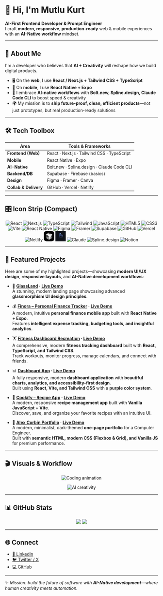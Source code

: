 # 👋 Hi, I'm Mutlu Kurt  

**AI-First Frontend Developer & Prompt Engineer**  
I craft **modern, responsive, production-ready** web & mobile experiences with an **AI-Native workflow** mindset.  

---

## 🚀 About Me  

I'm a developer who believes that **AI + Creativity** will reshape how we build digital products.  
- 🖥 On the **web**, I use **React / Next.js + Tailwind CSS + TypeScript**  
- 📱 On **mobile**, I use **React Native + Expo**  
- 🤖 I embrace **AI-native workflows** with **Bolt.new, Spline.design, Claude Code CLI** to boost speed & creativity  
- 🌍 My mission is to **ship future-proof, clean, efficient products**—not just prototypes, but real production-ready solutions  

---

## 🛠️ Tech Toolbox  

| Area | Tools & Frameworks |
|------|--------------------|
| **Frontend (Web)** | React · Next.js · Tailwind CSS · TypeScript |
| **Mobile** | React Native · Expo |
| **AI-Native** | Bolt.new · Spline.design · Claude Code CLI |
| **Backend/DB** | Supabase · Firebase (basics) |
| **Design** | Figma · Framer · Canva |
| **Collab & Delivery** | GitHub · Vercel · Netlify |

---

## 🎛️ Icon Strip (Compact)

<p align="center">
  <!-- Devicon icons (CDN) -->
  <img src="https://cdn.jsdelivr.net/gh/devicons/devicon/icons/react/react-original.svg" height="34" alt="React"/>
  <img src="https://cdn.jsdelivr.net/gh/devicons/devicon/icons/nextjs/nextjs-original.svg" height="34" alt="Next.js"/>
  <img src="https://cdn.jsdelivr.net/gh/devicons/devicon/icons/typescript/typescript-original.svg" height="34" alt="TypeScript"/>
  <img src="https://cdn.jsdelivr.net/gh/devicons/devicon/icons/tailwindcss/tailwindcss-original.svg" height="34" alt="Tailwind"/>
  <img src="https://cdn.jsdelivr.net/gh/devicons/devicon/icons/javascript/javascript-original.svg" height="34" alt="JavaScript"/>
  <img src="https://cdn.jsdelivr.net/gh/devicons/devicon/icons/html5/html5-original.svg" height="34" alt="HTML5"/>
  <img src="https://cdn.jsdelivr.net/gh/devicons/devicon/icons/css3/css3-original.svg" height="34" alt="CSS3"/>
  <img src="https://cdn.jsdelivr.net/gh/devicons/devicon/icons/vitejs/vitejs-original.svg" height="34" alt="Vite"/>
  <img src="https://cdn.jsdelivr.net/gh/devicons/devicon/icons/react/react-original.svg" height="34" alt="React Native"/>
  <img src="https://cdn.jsdelivr.net/gh/devicons/devicon/icons/figma/figma-original.svg" height="34" alt="Figma"/>
  <img src="https://cdn.jsdelivr.net/gh/devicons/devicon/icons/framer/framer-original.svg" height="34" alt="Framer"/>
  <img src="https://cdn.jsdelivr.net/gh/devicons/devicon/icons/supabase/supabase-original.svg" height="34" alt="Supabase"/>
  <img src="https://cdn.jsdelivr.net/gh/devicons/devicon/icons/github/github-original.svg" height="34" alt="GitHub"/>
  <img src="https://cdn.jsdelivr.net/gh/devicons/devicon/icons/vercel/vercel-original.svg" height="34" alt="Vercel"/>
  <img src="https://cdn.jsdelivr.net/gh/devicons/devicon/icons/netlify/netlify-original.svg" height="34" alt="Netlify"/>

  <!-- Custom icons from docs/ -->
  <img src="./docs/cursor.svg" height="34" alt="Cursor"/>
  <img src="./docs/boltnew.jpg" height="34" alt="Bolt.new"/>
  <img src="./assets/icons/claude.svg" height="34" alt="Claude"/>
  <img src="./assets/icons/spline.svg" height="34" alt="Spline.design"/>
  <img src="https://cdn.jsdelivr.net/gh/devicons/devicon/icons/notion/notion-original.svg" height="34" alt="Notion"/>
</p>

---

## 📂 Featured Projects  

Here are some of my highlighted projects—showcasing **modern UI/UX design**, **responsive layouts**, and **AI-Native development workflows**:  

- 🌟 **[GlassLand](https://github.com/mutlukurt/GlassLand) · [Live Demo](https://glassmorphism-landin-n96v.bolt.host/)**  
   A stunning, modern landing page showcasing advanced **glassmorphism UI design principles**.  

- 💰 **[Finora – Personal Finance Tracker](https://github.com/mutlukurt/finora-personal-finance-tracker-mobile-app) · [Live Demo](https://finora-personal-fina-hwth.bolt.host/)**  
   A modern, intuitive **personal finance mobile app** built with **React Native + Expo**.  
   Features **intelligent expense tracking, budgeting tools, and insightful analytics**.  

- 🏋️ **[Fitness Dashboard Recreation](https://github.com/mutlukurt/fitness-dashboard-recreation) · [Live Demo](https://fitness-dashboard-re-ap5m.bolt.host/)**  
   A comprehensive, modern **fitness tracking dashboard** built with **React, TypeScript, and Tailwind CSS**.  
   Track workouts, monitor progress, manage calendars, and connect with friends.  

- 📊 **[Dashboard App](https://github.com/mutlukurt/dashboard-app) · [Live Demo](https://mutlukurt.github.io/dashboard-app/)**  
   A fully responsive, modern **dashboard application** with **beautiful charts, analytics, and accessibility-first design**.  
   Built using **React, Vite, and Tailwind CSS** with a **purple color system**.  

- 🍲 **[Cookify – Recipe App](https://github.com/mutlukurt/cookify-recipe-app) · [Live Demo](https://mutlukurt.github.io/cookify-recipe-app/)**  
   A modern, responsive **recipe management app** built with **Vanilla JavaScript + Vite**.  
   Discover, save, and organize your favorite recipes with an intuitive UI.  

- 🖤 **[Alex Corbin Portfolio](https://github.com/mutlukurt/alex-corbin-portfolio) · [Live Demo](https://mutlukurt.github.io/alex-corbin-portfolio/)**  
   A modern, minimalist, dark-themed **one-page portfolio** for a Computer Engineer.  
   Built with **semantic HTML, modern CSS (Flexbox & Grid), and Vanilla JS** for premium performance.  

---

## 🎬 Visuals & Workflow  

<p align="center">
  <img src="https://media.giphy.com/media/OumCa12QC9CIvBe2c1/giphy.gif" width="450" alt="Coding animation"/>
</p>

<p align="center">
  <img src="https://media.giphy.com/media/l0MYOUI5XfRk0hXAA/giphy.gif" width="450" alt="AI creativity"/>
</p>

---

## 📊 GitHub Stats  

<p align="center">
  <img src="https://github-readme-stats.vercel.app/api?username=mutlukurt&show_icons=true&theme=radical" height="170"/>
  <img src="https://github-readme-streak-stats.herokuapp.com/?user=mutlukurt&theme=radical" height="170"/>
</p>

---

## 🌐 Connect  

- [💼 LinkedIn](https://www.linkedin.com/in/mutlukurt)  
- [🐦 Twitter / X](https://twitter.com/mutlukurtio)  
- [💻 GitHub](https://github.com/mutlukurt)  

---

✨ *Mission: build the future of software with **AI-Native development**—where human creativity meets automation.*  
